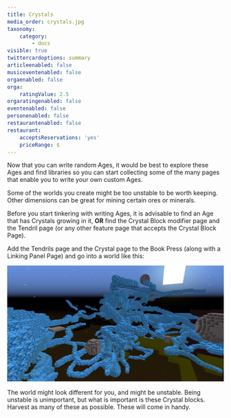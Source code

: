 ```yaml
---
title: Crystals
media_order: crystals.jpg
taxonomy:
    category:
        - docs
visible: true
twittercardoptions: summary
articleenabled: false
musiceventenabled: false
orgaenabled: false
orga:
    ratingValue: 2.5
orgaratingenabled: false
eventenabled: false
personenabled: false
restaurantenabled: false
restaurant:
    acceptsReservations: 'yes'
    priceRange: $
---
```


Now that you can write random Ages, it would be best to explore these Ages and find libraries so you can start collecting some of the many pages that enable you to write your own custom Ages.

Some of the worlds you create might be too unstable to be worth keeping. Other dimensions can be great for mining certain ores or minerals.

Before you start tinkering with writing Ages, it is advisable to find an Age that has Crystals growing in it, **OR** find the Crystal Block modifier page and the Tendril page (or any other feature page that accepts the Crystal Block Page).

Add the Tendrils page and the Crystal page to the Book Press (along with a Linking Panel Page) and go into a world like this:

![](crystals.jpg)

The world might look different for you, and might be unstable. Being unstable is unimportant, but what is important is these Crystal blocks. Harvest as many of these as possible. These will come in handy.